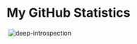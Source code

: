 # My GitHub Statistics

<p>&nbsp;<img align="center" src="https://github-readme-stats.vercel.app/api?username=deep-introspection&show_icons=true&locale=en&theme=github_dark" alt="deep-introspection" /></p>
